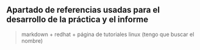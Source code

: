 ## Apartado de referencias usadas para el desarrollo de la práctica y el informe

> markdown + redhat + página de tutoriales linux (tengo que buscar el nombre)